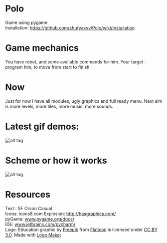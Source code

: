 # Polo
Game using pygame    
Installation: https://github.com/zhufyakvv/Polo/wiki/Installation
# Game mechanics 
You have robot, and some avaliable commands for him. Your target - program him, to move from start to finish.
# Now
Just for now I have all modules, ugly graphics and full ready menu.
Next aim is more levels, more tiles, more music, more sounds.    
# Latest gif demos:  
![alt tag](https://github.com/zhufyakvv/Polo/blob/master/Demos/demo050317.gif)  
# Scheme or how it works
![alt tag](http://i.imgur.com/pC527q1.png)
# Resources
Text : SF Orson Casual  
Icons: icons8.com
Explosion: http://hasgraphics.com/    
pyGame: www.pygame.org/docs/  
IDE: www.jetbrains.com/pycharm/   
Logo:  Education graphic by <a href="http://www.flaticon.com/authors/freepik">Freepik</a> from <a href="http://www.flaticon.com/">Flaticon</a> is licensed under <a href="http://creativecommons.org/licenses/by/3.0/" title="Creative Commons BY 3.0">CC BY 3.0</a>. Made with <a href="http://logomakr.com" title="Logo Maker">Logo Maker</a>
